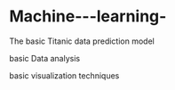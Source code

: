 # Machine---learning-

The basic Titanic data prediction model

basic Data analysis

basic visualization techniques
